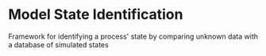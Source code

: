 # Model State Identification

Framework for identifying a process' state by comparing unknown data with a database of simulated states 
